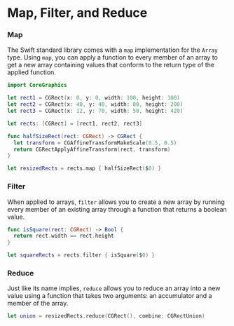 # Map, Filter, and Reduce

### Map

The Swift standard library comes with a `map` implementation for the `Array` type. Using `map`, you can apply a function to every member of an array to get a new array containing values that conform to the return type of the applied function.

~~~swift
import CoreGraphics

let rect1 = CGRect(x: 0, y: 0, width: 100, height: 100)
let rect2 = CGRect(x: 40, y: 40, width: 80, height: 200)
let rect3 = CGRect(x: 12, y: 70, width: 50, height: 420)

let rects: [CGRect] = [rect1, rect2, rect3]

func halfSizeRect(rect: CGRect) -> CGRect {
  let transform = CGAffineTransformMakeScale(0.5, 0.5)
  return CGRectApplyAffineTransform(rect, transform)
}

let resizedRects = rects.map { halfSizeRect($0) }
~~~

### Filter

When applied to arrays, `filter` allows you to create a new array by running every member of an existing array
through a function that returns a boolean value.

~~~swift
func isSquare(rect: CGRect) -> Bool {
  return rect.width == rect.height
}

let squareRects = rects.filter { isSquare($0) }
~~~

### Reduce

Just like its name implies, `reduce` allows you to reduce an array into a new value using a function that takes
two arguments: an accumulator and a member of the array.

~~~swift
let union = resizedRects.reduce(CGRect(), combine: CGRectUnion)
~~~
